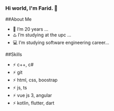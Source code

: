 ### Hi world, I'm Farid. 👋

##About Me
- 🧸 I’m 20 years ...
- ♨️ I’m studying at the upc ...
- 💻 I’m studying software engineering career...

##Skills
- ⚡ c++, c#
- ⚡ git
- ⚡ html, css, boostrap
- ⚡ js, ts
- ⚡ vue js 3, angular
- ⚡ kotlin, flutter, dart

